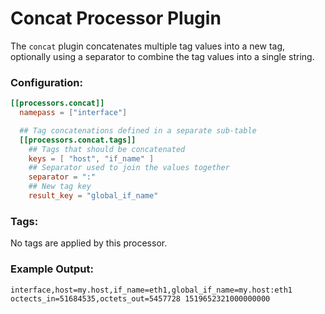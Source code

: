 # Concat Processor Plugin

The `concat` plugin concatenates multiple tag values into a new tag, optionally using a separator to combine the tag values into a single string.

### Configuration:

```toml
[[processors.concat]]
  namepass = ["interface"]

  ## Tag concatenations defined in a separate sub-table
  [[processors.concat.tags]]
    ## Tags that should be concatenated
    keys = [ "host", "if_name" ]
    ## Separator used to join the values together
    separator = ":"
    ## New tag key
    result_key = "global_if_name"
```

### Tags:

No tags are applied by this processor.

### Example Output:
```
interface,host=my.host,if_name=eth1,global_if_name=my.host:eth1 octects_in=51684535,octets_out=5457728 1519652321000000000
```
